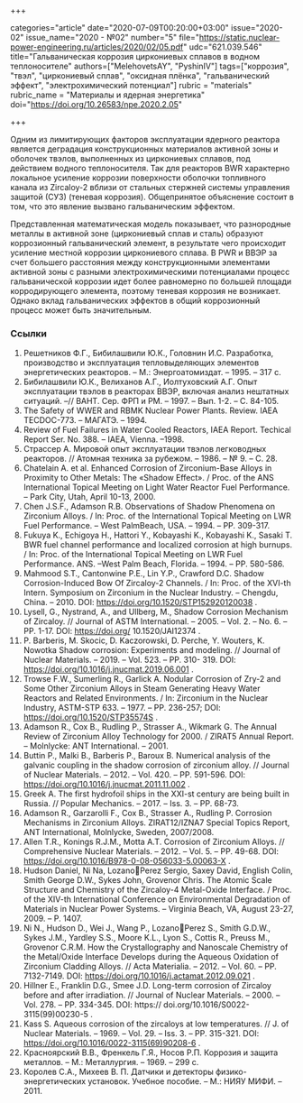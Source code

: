 +++

categories="article"
date="2020-07-09T00:20:00+03:00"
issue="2020-02"
issue_name="2020 - №02"
number="5"
file="https://static.nuclear-power-engineering.ru/articles/2020/02/05.pdf"
udc="621.039.546"
title="Гальваническая коррозия циркониевых сплавов в водном теплоносителе"
authors=["MelehovetsAY", "PyshinIV"]
tags=["коррозия", "твэл", "циркониевый сплав", "оксидная плёнка", "гальванический эффект", "электрохимический потенциал"]
rubric = "materials"
rubric_name = "Материалы и ядерная энергетика"
doi="https://doi.org/10.26583/npe.2020.2.05"

+++

Одним из лимитирующих факторов эксплуатации ядерного реактора является деградация конструкционных материалов активной зоны и оболочек твэлов, выполненных из циркониевых сплавов, под действием водного теплоносителя. Так для реакторов BWR характерно локальное усиление коррозии поверхности оболочки топливного канала из Zircaloy-2 вблизи от стальных стержней системы управления защитой (СУЗ) (теневая коррозия). Общепринятое объяснение состоит в том, что это явление вызвано гальваническим эффектом. 

Представленная математическая модель показывает, что разнородные металлы в активной зоне (циркониевый сплав и сталь) образуют коррозионный гальванический элемент, в результате чего происходит усиление местной коррозии циркониевого сплава. В PWR и ВВЭР за счет большего расстояния между конструкционными элементами активной зоны с разными электрохимическими потенциалами процесс гальванической коррозии идет более равномерно по большей площади корродирующего элемента, поэтому теневая коррозия не возникает. Однако вклад гальванических эффектов в общий коррозионный процесс может быть значительным.


### Ссылки

1. Решетников Ф.Г., Бибилашвили Ю.К., Головнин И.С. Разработка, производство и эксплуатация тепловыделяющих элементов энергетических реакторов. – М.: Энергоатомиздат. – 1995. – 317 с. 
2. Бибилашвили Ю.К., Велиханов А.Г., Иолтуховский А.Г. Опыт эксплуатации твэлов в реакторах ВВЭР, включая анализ нештатных ситуаций. –// ВАНТ. Сер. ФРП и РМ. – 1997. – Вып. 1-2. – С. 84-105. 
3. The Safety of WWER and RBMK Nuclear Power Plants. Review. IAEA TECDOC-773. – МАГАТЭ. – 1994. 
4. Review of Fuel Failures in Water Cooled Reactors, IAEA Report. Techical Report Ser. No. 388. – IAEA, Vienna. –1998. 
5. Страссер А. Мировой опыт эксплуатации твэлов легководных реакторов. // Атомная техника за рубежом. – 1986. – № 9. – С. 28. 
6. Chatelain A. et al. Enhanced Corrosion of Zirconium-Base Alloys in Proximity to Other Metals: The «Shadow Effect». / Proc. of the ANS International Topical Meeting on Light Water Reactor Fuel Performance. – Park City, Utah, April 10-13, 2000. 
7. Chen J.S.F., Adamson R.B. Observations of Shadow Phenomena on Zirconium Alloys. / In: Proc. of the International Topical Meeting on LWR Fuel Performance. – West PalmBeach, USA. – 1994. – PP. 309-317. 
8. Fukuya K., Echigoya H., Hattori Y., Kobayashi K., Kobayashi K., Sasaki T. BWR fuel channel performance and localized corrosion at high burnups. / In: Proc. of the International Topical Meeting on LWR Fuel Performance. ANS. –West Palm Beach, Florida. – 1994. – PP. 580-586. 
9. Mahmood S.T., Cantonwine P.E., Lin Y.P., Crawford D.C. Shadow Corrosion-Induced Bow Of Zircaloy-2 Channels. / In: Proc. of the XVI-th Intern. Symposium on Zirconium in the Nuclear Industry. – Chengdu, China. – 2010. DOI: https://doi.org/10.1520/STP152920120038 . 
10. Lysell, G., Nystrand, A., and Ullberg, M., Shadow Corrosion Mechanism of Zircaloy. // Journal of ASTM International. – 2005. – Vol. 2. – No. 6. – PP. 1-17. DOI: https://doi.org/ 10.1520/JAI12374 . 
11. P. Barberis, M. Skocic, D. Kaczorowski, D. Perche, Y. Wouters, K. Nowotka Shadow corrosion: Experiments and modeling. // Journal of Nuclear Materials. – 2019. – Vol. 523. – PP. 310- 319. DOI: https://doi.org/10.1016/j.jnucmat.2019.06.001 . 
12. Trowse F.W., Sumerling R., Garlick A. Nodular Corrosion of Zry-2 and Some Other Zirconium Alloys in Steam Generating Heavy Water Reactors and Related Environments. / In: Zirconium in the Nuclear Industry, ASTM-STP 633. – 1977. – PP. 236-257; DOI: https://doi.org/10.1520/STP35574S . 
13. Adamson R., Cox B., Rudling P., Strasser A., Wikmark G. The Annual Review of Zirconium Alloy Technology for 2000. / ZIRAT5 Annual Report. – Molnlycke: ANT International. – 2001. 
14. Buttin P., Malki B., Barberis P., Baroux B. Numerical analysis of the galvanic coupling in the shadow corrosion of zirconium alloy. // Journal of Nuclear Materials. – 2012. – Vol. 420. – PP. 591-596. DOI: https://doi.org/10.1016/j.jnucmat.2011.11.002 . 
15. Greek A. The first hydrofoil ships in the XXI-st century are being built in Russia. // Popular Mechanics. – 2017. – Iss. 3. – PP. 68-73. 
16. Adamson R., Garzarolli F., Cox B., Strasser A., Rudling P. Corrosion Mechanisms in Zirconium Alloys. ZIRAT12/IZNA7 Special Topics Report, ANT International, Molnlycke, Sweden, 2007/2008. 
17. Allen T.R., Konings R.J.M., Motta A.T. Corrosion of Zirconium Alloys. // Comprehensive Nuclear Materials. – 2012. – Vol. 5. – PP. 49-68. DOI: https://doi.org/10.1016/B978-0-08-056033-5.00063-X . 
18. Hudson Daniel, Ni Na, LozanoPerez Sergio, Saxey David, English Colin, Smith George D.W., Sykes John, Grovenor Chris. The Atomic Scale Structure and Chemistry of the Zircaloy-4 Metal-Oxide Interface. / Proc. of the XIV-th International Conference on Environmental Degradation of Materials in Nuclear Power Systems. – Virginia Beach, VA, August 23-27, 2009. – P. 1407. 
19. Ni N., Hudson D., Wei J., Wang P., LozanoPerez S., Smith G.D.W., Sykes J.M., Yardley S.S., Moore K.L., Lyon S., Cottis R., Preuss M., Grovenor C.R.M. How the Crystallography and Nanoscale Chemistry of the Metal/Oxide Interface Develops during the Aqueous Oxidation of Zirconium Cladding Alloys. // Acta Materialia. – 2012. – Vol. 60. – PP. 7132-7149. DOI: https://doi.org/10.1016/j.actamat.2012.09.021 . 
20. Hillner E., Franklin D.G., Smee J.D. Long-term corrosion of Zircaloy before and after irradiation. // Journal of Nuclear Materials. – 2000. – Vol. 278. – PP. 334-345. DOI: https:// doi.org/10.1016/S0022-3115(99)00230-5 . 
21. Kass S. Aqueous corrosion of the zircaloys at low temperatures. // J. of Nuclear Materials. – 1969. – Vol. 29. – Iss. 3. – PP. 315-321. DOI: https://doi.org/10.1016/0022-3115(69)90208-6 . 
22. Красноярский В.В., Френкель Г.Я., Носов Р.П. Коррозия и защита металлов. – М.: Металлургия. – 1969. – 299 с. 
23. Королев С.А., Михеев В. П. Датчики и детекторы физико-энергетических установок. Учебное пособие. – М.: НИЯУ МИФИ. – 2011. 